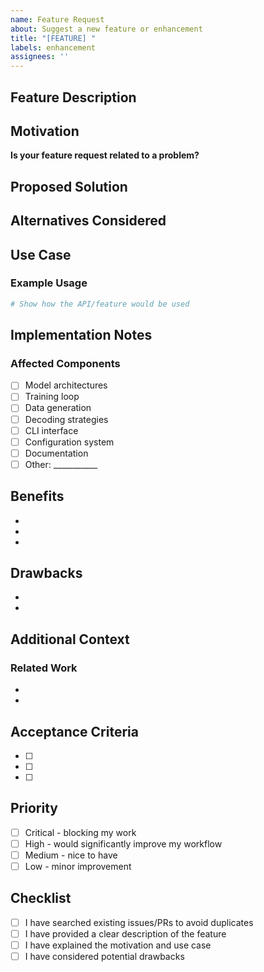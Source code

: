 ```yaml
---
name: Feature Request
about: Suggest a new feature or enhancement
title: "[FEATURE] "
labels: enhancement
assignees: ''
---
```


## Feature Description

<!-- A clear and concise description of the feature you'd like to see -->

## Motivation

<!-- Why is this feature important? What problem does it solve? -->

**Is your feature request related to a problem?**

<!-- Example: I'm always frustrated when [...] -->

## Proposed Solution

<!-- Describe how you envision this feature working -->

## Alternatives Considered

<!-- Describe alternative solutions or features you've considered -->

## Use Case

<!-- Provide a concrete example of how this feature would be used -->

### Example Usage

```python
# Show how the API/feature would be used
```

## Implementation Notes

<!-- If you have ideas on how to implement this, describe them here -->

### Affected Components

- [ ] Model architectures
- [ ] Training loop
- [ ] Data generation
- [ ] Decoding strategies
- [ ] CLI interface
- [ ] Configuration system
- [ ] Documentation
- [ ] Other: ___________

## Benefits

<!-- What are the benefits of this feature? -->

-
-
-

## Drawbacks

<!-- Are there any potential downsides or concerns? -->

-
-

## Additional Context

<!-- Add any other context, screenshots, or references about the feature request -->

### Related Work

<!-- Links to papers, libraries, or projects that implement similar features -->

-
-

## Acceptance Criteria

<!-- What would make this feature complete? -->

- [ ]
- [ ]
- [ ]

## Priority

<!-- How important is this feature to you? -->

- [ ] Critical - blocking my work
- [ ] High - would significantly improve my workflow
- [ ] Medium - nice to have
- [ ] Low - minor improvement

## Checklist

- [ ] I have searched existing issues/PRs to avoid duplicates
- [ ] I have provided a clear description of the feature
- [ ] I have explained the motivation and use case
- [ ] I have considered potential drawbacks
